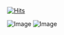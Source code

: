 [![Hits](https://hits.sh/github.com/SniperzTF2.svg?style=plastic&label=%22Headshot%22&extraCount=9872&color=960e0e&labelColor=470404)](https://hits.sh/github.com/SniperzTF2/)

![Image](https://github.com/user-attachments/assets/0e5c872b-c4b0-4ed8-bf57-368b71d3ff54)
![Image](https://github.com/user-attachments/assets/289fc53e-d083-48fa-8246-672301e8fa4b)
